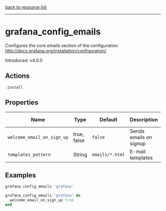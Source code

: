 [back to resource list](https://github.com/sous-chefs/grafana#resources)

---

# grafana_config_emails

Configures the core emails section of the configuration <http://docs.grafana.org/installation/configuration/>

Introduced: v4.0.0

## Actions

`:install`

## Properties

| Name                      | Type          |  Default                    | Description                                                               | Allowed Values
| ------------------------- | ------------- | --------------------------- | ------------------------------------------------------------------------- | --------------- |
| `welcome_email_on_sign_up`| true, false   | `false`                     | Sends emails on signup                                                    | true, false
| `templates_pattern`       | String        | `emails/*.html`             | E-mail templates                                                          |

## Examples

```ruby
grafana_config_emails 'grafana'
```

```ruby
grafana_config_emails 'grafana' do
  welcome_email_on_sign_up true
end
```

